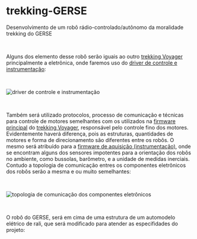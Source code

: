 # trekking-GERSE
Desenvolvimento de um robô rádio-controlado/autônomo da moralidade trekking  do GERSE

<br>


Alguns dos elemento desse robô serão iguais ao outro [trekking Voyager](https://github.com/pedro-ibs/trekking) principalmente a eletrônica, onde faremos uso do [driver de controle e instrumentação](https://github.com/pedro-ibs/trekking/blob/main/circuito/rasp-sense33):

<br>

![driver de controle e instrumentação](https://github.com/pedro-ibs/trekking/blob/main/circuito/rasp-sense33/trekking-01.png)

<br>

Também será utilizado protocolos, processo de comunicação e técnicas para controle de motores semelhantes com os utilizados na [firmware principal](https://github.com/pedro-ibs/trekking/tree/main/firmware/RPI_PICO_SDK) do [trekking Voyager](https://github.com/pedro-ibs/trekking), responsável pelo controle fino dos motores. Evidentemente haverá diferença, pois as estruturas, quantidades de motores e forma de direcionamento são diferentes entre os robôs. O mesmo será atribuído para a [firmware de aquisição (instrumentação)](https://github.com/pedro-ibs/trekking/tree/main/firmware/acquisitionSystem), onde se encontram alguns dos sensores impotentes para a orientação dos robôs no ambiente, como bussolas, barômetro, e a unidade de medidas inerciais. Contudo a topologia de comunicação entres os componentes eletrônicos dos robôs serão a mesma e ou muito semelhantes:

<br>

![topologia de comunicação dos componentes eletrônicos](https://github.com/pedro-ibs/trekking/blob/main/firmware/conexao.drawio.png)

<br>

O robô do GERSE, será em cima de uma estrutura de um automodelo elétrico de rali, que será modificado para atender as especifidades do projeto:






   
